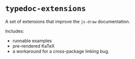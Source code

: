 # `typedoc-extensions`

A set of extensions that improve the `js-draw` documentation.

Includes:
- runnable examples
- pre-rendered KaTeX
- a workaround for a cross-package linking bug.
